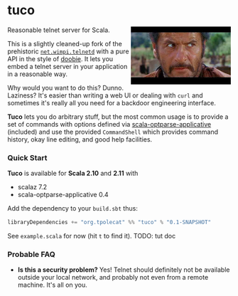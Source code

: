 
# tuco

<img src="tuco.jpeg" align="right" width="225" style="margin: 1px">

Reasonable telnet server for Scala.

This is a slightly cleaned-up fork of the prehistoric [`net.wimpi.telnetd`](http://telnetd.sourceforge.net/) with a pure API in the style of [doobie](https://github.com/tpolecat/doobie). It lets you embed a telnet server in your application in a reasonable way.

Why would you want to do this? Dunno. Laziness? It's easier than writing a web UI or dealing with `curl` and sometimes it's really all you need for a backdoor engineering interface.

**Tuco** lets you do arbitrary stuff, but the most common usage is to provide a set of commands with options defined via [scala-optparse-applicative](https://github.com/bmjames/scala-optparse-applicative) (included) and use the provided `CommandShell` which provides command history, okay line editing, and good help facilities.

### Quick Start

**Tuco** is available for **Scala 2.10** and **2.11** with

- scalaz 7.2
- scala-optparse-applicative 0.4

Add the dependency to your `build.sbt` thus:

```scala
libraryDependencies += "org.tpolecat" %% "tuco" % "0.1-SNAPSHOT"
```

See `example.scala` for now (hit `t` to find it). TODO: tut doc

### Probable FAQ

- **Is this a security problem?** Yes! Telnet should definitely not be available outside your local network, and probably not even from a remote machine. It's all on you.
